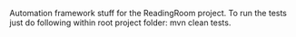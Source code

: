 Automation framework stuff for the ReadingRoom project.
To run the tests just do following within root project folder: mvn clean tests.
